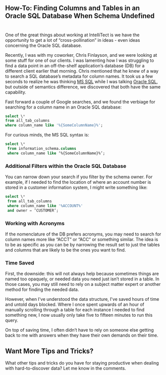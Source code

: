 

## How-To: Finding Columns and Tables in an Oracle SQL Database When Schema Undefined 
#
One of the great things about working at IntelliTect is we have the opportunity to get a lot of “cross-pollination” in ideas - even ideas concerning the Oracle SQL database.

Recently, I was with my coworker, Chris Finlayson, and we were looking at some stuff for one of our clients. I was lamenting how I was struggling to find a data point in an off-the-shelf application’s database (DB) for a different client earlier that morning. Chris mentioned that he knew of a way to search a SQL database’s metadata for column names. It took us a few seconds to realize he was thinking [MS SQL](https://www.microsoft.com/en-us/sql-server) while I was talking [Oracle SQL](https://www.oracle.com/database/technologies/appdev/sqldeveloper-landing.html), but outside of semantics difference, we discovered that both have the same capability.

Fast forward a couple of Google searches, and we found the verbiage for searching for a column name in an Oracle SQL database:

```sql
select \*
from all_tab_columns
where column_name like '%{SomeColumnName}%';
```

For curious minds, the MS SQL syntax is:

```sql
select \*
 from information_schema.columns
 where column_name like ‘%{SomeColumnName}%’;
```

### Additional Filters within the Oracle SQL Database

You can narrow down your search if you filter by the schema owner. For example, if I needed to find the location of where an account number is stored in a customer information system, I might write something like:

```sql
select \*
 from all_tab_columns
 where column_name like '%ACCOUNT%'
 and owner = ‘CUSTOMER’;
```

### Working with Acronyms

If the nomenclature of the DB prefers acronyms, you may need to search for column names more like “ACCT” or “ACC” or something similar. The idea is to be as specific as you can be by narrowing the result set to just the tables and columns that are likely to be the ones you want to find.

### Time Saved

First, the downside: this will not always help because sometimes things are named too opaquely, or needed data you need just isn’t stored in a table. In those cases, you may still need to rely on a subject matter expert or another method for finding the needed data.

However, when I've understood the data structure, I've saved hours of time and untold days blocked. Where I once spent upwards of an hour of manually scrolling through a table for each instance I needed to find something new, I now usually only take five to fifteen minutes to run this query.

On top of saving time, I often didn’t have to rely on someone else getting back to me with answers when they have their own demands on their time.

## Want More Tips and Tricks?

What other tips and tricks do you have for staying productive when dealing with hard-to-discover data? Let me know in the comments.
